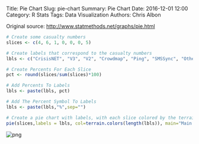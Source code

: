Title: Pie Chart
Slug: pie-chart
Summary: Pie Chart
Date: 2016-12-01 12:00
Category: R Stats
Tags: Data Visualization
Authors: Chris Albon


Original source: http://www.statmethods.net/graphs/pie.html


```R
# Create some casualty numbers
slices <- c(4, 6, 1, 0, 0, 0, 5)
```


```R
# Create labels that correspond to the casualty numbers
lbls <- c("CrisisNET", "V3", "V2", "Crowdmap", "Ping", "SMSSync", "Other")
```


```R
# Create Percents For Each Slice
pct <- round(slices/sum(slices)*100)
```


```R
# Add Percents To Labels
lbls <- paste(lbls, pct)
```


```R
# Add The Percent Symbol To Labels
lbls <- paste(lbls,"%",sep="")
```


```R
# Create a pie chart with labels, with each slice colored by the terrain color pallete
pie(slices,labels = lbls, col=terrain.colors(length(lbls)), main="Main Ushahidi Blog Posts")
```


![png]({filename}/images/pie-chart_files/pie-chart_6_0.png)
